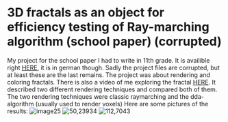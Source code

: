 # 3D fractals as an object for efficiency testing of Ray-marching algorithm (school paper) (corrupted)
My project for the school paper I had to write in 11th grade. 
It is availible right [HERE](https://docs.google.com/document/d/1x9xGHNO5_mVNJu9sBTJJw5eU8aziU-uInwm71qki0t8/edit?usp=sharing), it is in german though.
Sadly the project files are corrupted, but at least these are the last remains.
The project was about rendering and coloring fractals. There is also a video of me exploring the fractal [HERE](https://www.youtube.com/watch?v=_z6kKDV9kBI&t=76s). It described two different rendering techniques and compared both of them.
The two rendering techniques were classic raymarching and the dda-algorithm (usually used to render voxels)
Here are some pictures of the results:
![image25](https://user-images.githubusercontent.com/60361169/225111892-279180c4-0bfd-439d-98a9-3f9c8e9bc9a7.png)
![50,23934](https://user-images.githubusercontent.com/60361169/225112041-fe0d435b-148e-4a14-86b5-56bc5cb0aa47.png)
![112,7043](https://user-images.githubusercontent.com/60361169/225112058-bf6a6f1a-cc95-4e10-a53c-433d8a719520.png)
